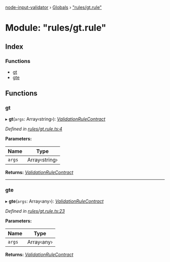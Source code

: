 [node-input-validator](../README.md) › [Globals](../globals.md) › ["rules/gt.rule"](_rules_gt_rule_.md)

# Module: "rules/gt.rule"

## Index

### Functions

* [gt](_rules_gt_rule_.md#gt)
* [gte](_rules_gt_rule_.md#gte)

## Functions

###  gt

▸ **gt**(`args`: Array‹string›): *[ValidationRuleContract](../interfaces/_contracts_.validationrulecontract.md)*

*Defined in [rules/gt.rule.ts:4](https://github.com/bitnbytesio/node-input-validator/blob/952f4ba/src/rules/gt.rule.ts#L4)*

**Parameters:**

Name | Type |
------ | ------ |
`args` | Array‹string› |

**Returns:** *[ValidationRuleContract](../interfaces/_contracts_.validationrulecontract.md)*

___

###  gte

▸ **gte**(`args`: Array‹any›): *[ValidationRuleContract](../interfaces/_contracts_.validationrulecontract.md)*

*Defined in [rules/gt.rule.ts:23](https://github.com/bitnbytesio/node-input-validator/blob/952f4ba/src/rules/gt.rule.ts#L23)*

**Parameters:**

Name | Type |
------ | ------ |
`args` | Array‹any› |

**Returns:** *[ValidationRuleContract](../interfaces/_contracts_.validationrulecontract.md)*
